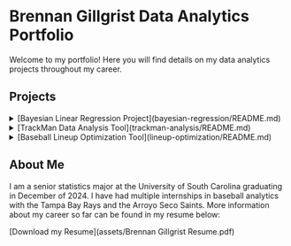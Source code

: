 # Brennan Gillgrist Data Analytics Portfolio

Welcome to my portfolio! Here you will find details on my data analytics projects throughout my career.

## Projects

<details>
  <summary>[Bayesian Linear Regression Project](bayesian-regression/README.md)</summary>
  A Bayesian logistic regression model predicting the win percentage of NFL teams from cap space management.
  
  - [Project Report](bayesian-regression/Project.Report)
  - [Project Summary](bayesian-regression/Project.Summary)
</details>

<details>
  <summary>[TrackMan Data Analysis Tool](trackman-analysis/README.md)</summary>
  An R Shiny app for analyzing baseball TrackMan data.
  
  - [R Code](trackman-analysis/TrackMan.Analysis.Snippet.R)
  - ![TrackMan Analysis ANOVA Example](assets/ANOVA Example.png)
  - ![TrackMan Analysis Player Comparison Example](assets/Player Comparison Example.png)
  - ![TrackMan Analysis Stat Leader Example](assets/Stat Leader Example.png)
  - ![TrackMan Analysis Pitcher Report Example](assets/Pitcher Report Example.png)
  - ![TrackMan Analysis Hitter Report Example](assets/Hitter Report Example.png)
</details>

<details>
  <summary>[Baseball Lineup Optimization Tool](lineup-optimization/README.md)</summary>
  A simulation and regression tool for finding the optimal baseball lineup given key stats.
  
  - [Python Code](lineup-optimization/Lineup.Opt.Snippet.py)
  - ![Lineup Optimization Example](assets/Lineup Optimization Example.png)
</details>

## About Me
I am a senior statistics major at the University of South Carolina graduating in December of 2024. I have had multiple internships in baseball analytics with the Tampa Bay Rays and the Arroyo Seco Saints. More information about my career so far can be found in my resume below: 

[Download my Resume](assets/Brennan Gillgrist Resume.pdf)
